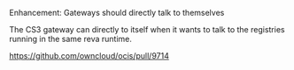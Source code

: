 Enhancement: Gateways should directly talk to themselves

The CS3 gateway can directly to itself when it wants to talk to the registries running in the same reva runtime.

https://github.com/owncloud/ocis/pull/9714
